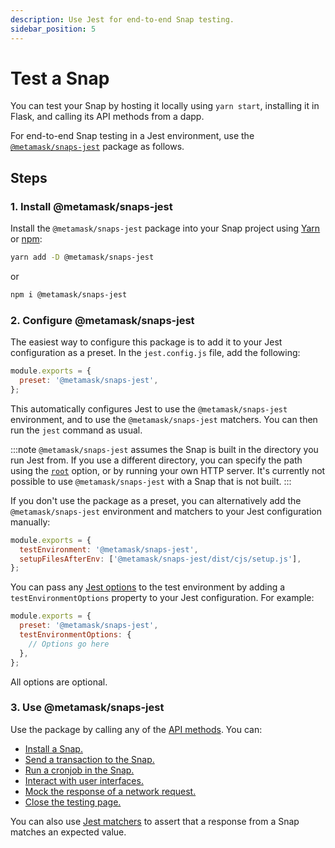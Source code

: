 ```yaml
---
description: Use Jest for end-to-end Snap testing.
sidebar_position: 5
---
```


# Test a Snap

You can test your Snap by hosting it locally using `yarn start`, installing it in Flask, and calling
its API methods from a dapp.

For end-to-end Snap testing in a Jest environment, use the
[`@metamask/snaps-jest`](https://github.com/MetaMask/snaps/tree/main/packages/snaps-jest) package
as follows.

## Steps

### 1. Install @metamask/snaps-jest

Install the `@metamask/snaps-jest` package into your Snap project using [Yarn](https://yarnpkg.com/)
or [npm](https://www.npmjs.com/):

```bash
yarn add -D @metamask/snaps-jest
```

or

```bash
npm i @metamask/snaps-jest
```

### 2. Configure @metamask/snaps-jest

The easiest way to configure this package is to add it to your Jest configuration as a preset.
In the `jest.config.js` file, add the following:

```js title="jest.config.js"
module.exports = {
  preset: '@metamask/snaps-jest',
};
```

This automatically configures Jest to use the `@metamask/snaps-jest` environment, and to use the
`@metamask/snaps-jest` matchers.
You can then run the `jest` command as usual.

:::note
`@metamask/snaps-jest` assumes the Snap is built in the directory you run Jest from.
If you use a different directory, you can specify the path using the
[`root`](../reference/cli/options.md#r-root) option, or by running your own HTTP server.
It's currently not possible to use `@metamask/snaps-jest` with a Snap that is not built.
:::

If you don't use the package as a preset, you can alternatively add the `@metamask/snaps-jest`
environment and matchers to your Jest configuration manually:

```js title="jest.config.js"
module.exports = {
  testEnvironment: '@metamask/snaps-jest',
  setupFilesAfterEnv: ['@metamask/snaps-jest/dist/cjs/setup.js'],
};
```

You can pass any [Jest options](../reference/jest.md#options) to the test environment by adding a
`testEnvironmentOptions` property to your Jest configuration.
For example:

```js title="jest.config.js"
module.exports = {
  preset: '@metamask/snaps-jest',
  testEnvironmentOptions: {
    // Options go here
  },
};
```

All options are optional.

### 3. Use @metamask/snaps-jest

Use the package by calling any of the [API methods](../reference/jest.md#api-methods).
You can:

- [Install a Snap.](../reference/jest.md#installsnap)
- [Send a transaction to the Snap.](../reference/jest.md#sendtransaction)
- [Run a cronjob in the Snap.](../reference/jest.md#runcronjob)
- [Interact with user interfaces.](../reference/jest.md#getinterface)
- [Mock the response of a network request.](../reference/jest.md#mock)
- [Close the testing page.](../reference/jest.md#close)

You can also use [Jest matchers](../reference/jest.md#jest-matchers) to assert that a response from
a Snap matches an expected value.
